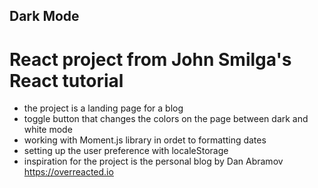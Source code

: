 ## Dark Mode

# React project from John Smilga's React tutorial

- the project is a landing page for a blog
- toggle button that changes the colors on the page between dark and white mode
- working with Moment.js library in ordet to formatting dates
- setting up the user preference with localeStorage
- inspiration for the project is the personal blog by Dan Abramov https://overreacted.io
